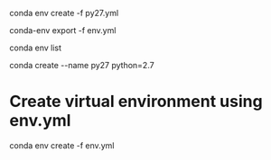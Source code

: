 
conda env create -f py27.yml

conda-env export -f env.yml

conda env list

conda create --name py27 python=2.7

# Create virtual environment using env.yml
conda env create -f env.yml
